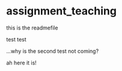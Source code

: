 # assignment_teaching

this is the readmefile

test
test

...why is the second test not coming?


ah here it is!

